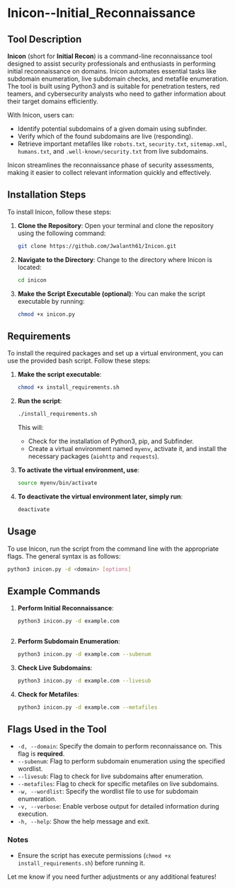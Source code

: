 # Inicon--Initial_Reconnaissance

## Tool Description

**Inicon** (short for **Initial Recon**) is a command-line reconnaissance tool designed to assist security professionals and enthusiasts in performing initial reconnaissance on domains. Inicon automates essential tasks like subdomain enumeration, live subdomain checks, and metafile enumeration. The tool is built using Python3 and is suitable for penetration testers, red teamers, and cybersecurity analysts who need to gather information about their target domains efficiently.

With Inicon, users can:
- Identify potential subdomains of a given domain using subfinder.
- Verify which of the found subdomains are live (responding).
- Retrieve important metafiles like `robots.txt`, `security.txt`, `sitemap.xml`, `humans.txt`, and `.well-known/security.txt` from live subdomains.

Inicon streamlines the reconnaissance phase of security assessments, making it easier to collect relevant information quickly and effectively.

## Installation Steps

To install Inicon, follow these steps:

1. **Clone the Repository**:
   Open your terminal and clone the repository using the following command:
   
   ```bash
   git clone https://github.com/Jwalanth61/Inicon.git
   
2. **Navigate to the Directory**: Change to the directory where Inicon is located:
   
    ```bash
   cd inicon
    
3. **Make the Script Executable (optional)**: You can make the script executable by running:
   
   ```bash
   chmod +x inicon.py

## Requirements

To install the required packages and set up a virtual environment, you can use the provided bash script. Follow these steps:

1. **Make the script executable**:
 
   ```bash
   chmod +x install_requirements.sh
   
2. **Run the script**:

   ```bash
   ./install_requirements.sh
   ```
   This will:
   - Check for the installation of Python3, pip, and Subfinder.
   - Create a virtual environment named `myenv`, activate it, and install the necessary packages (`aiohttp` and `requests`).
   
3. **To activate the virtual environment, use**:
   ```bash
   source myenv/bin/activate

4. **To deactivate the virtual environment later, simply run**:

   ```bash
   deactivate

## Usage

To use Inicon, run the script from the command line with the appropriate flags. The general syntax is as follows:
  
   ```bash
   python3 inicon.py -d <domain> [options]
   ```

## Example Commands

   1. **Perform Initial Reconnaissance**:
  
      ```bash
      python3 inicon.py -d example.com
   
   2. **Perform Subdomain Enumeration**:

      ```bash
      python3 inicon.py -d example.com --subenum
      
   3. **Check Live Subdomains**:

       ```bash
      python3 inicon.py -d example.com --livesub
       
   4. **Check for Metafiles**:

       ```bash
      python3 inicon.py -d example.com --metafiles

## Flags Used in the Tool

- `-d, --domain`: Specify the domain to perform reconnaissance on. This flag is **required**.
- `--subenum`: Flag to perform subdomain enumeration using the specified wordlist.
- `--livesub`: Flag to check for live subdomains after enumeration.
- `--metafiles`: Flag to check for specific metafiles on live subdomains.
- `-w, --wordlist`: Specify the wordlist file to use for subdomain enumeration.
- `-v, --verbose`: Enable verbose output for detailed information during execution.
- `-h, --help`: Show the help message and exit.


### Notes

- Ensure the script has execute permissions (`chmod +x install_requirements.sh`) before running it.

Let me know if you need further adjustments or any additional features!
